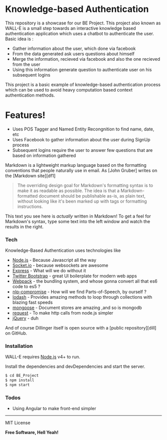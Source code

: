 # Knowledge-based Authentication

This repository is a showcase for our BE Project. This project also known as WALL-E is a small step towards an interactive knowledge based authentication application which uses a chatbot to authenticate the user. Basic idea is :
  - Gather information about the user, which done via facebook
  - From the data generated ask users questions about himself  
  - Merge the information, recieved via facebook and also the one recieved from the user
  - Using this information generate question to authenticate user on his subsequent logins

This project is a basic example of knowledge-based authentication process which can be used to avoid heavy computation based context authentication methods.

# Features!

  - Uses POS Tagger and Named Entity Recongnition to find name, date, etc
  - Uses Facebook to gather information about the user during SignUp process
  - Subsequent logins require the user to answer few questions that are based on information gathered



Markdown is a lightweight markup language based on the formatting conventions that people naturally use in email.  As [John Gruber] writes on the [Markdown site][df1]

> The overriding design goal for Markdown's
> formatting syntax is to make it as readable
> as possible. The idea is that a
> Markdown-formatted document should be
> publishable as-is, as plain text, without
> looking like it's been marked up with tags
> or formatting instructions.

This text you see here is *actually* written in Markdown! To get a feel for Markdown's syntax, type some text into the left window and watch the results in the right.

### Tech

Knowledge-Based Authentication uses technologies like 

* [Node.js] - Because Javascript all the way
* [Socket.io](https://github.com/socketio/socket.io) - because websockets are awesome
* [Express] - What will we do without it
* [Twitter Bootstrap] - great UI boilerplate for modern web apps
* [Webpack](https://github.com/webpack) - the bundling system, and whose gonna convert all that es6 code to es5 ?
* [nlp-compromise](https://github.com/nlp-compromise/compromise) - How will we find Parts-of-Speech, by ourself ?
* [lodash](https://github.com/lodash/lodash) - Provides amazing methods to loop through collections with blazing fast speeds
* [mongoose](https://github.com/Automattic/mongoose) - Document stores are amazing ,and so is mongodb
* [request](https://github.com/request/request) - To make http calls from node.js simpler
* [jQuery] - duh

And of course Dillinger itself is open source with a [public repository][dill]
 on GitHub.

### Installation

WALL-E requires [Node.js](https://nodejs.org/) v4+ to run.

Install the dependencies and devDependencies and start the server.

```sh
$ cd BE_Project
$ npm install 
$ npm start
```




### Todos

 - Using Angular to make front-end simpler
----

MIT License


**Free Software, Hell Yeah!**

[//]: # (These are reference links used in the body of this note and get stripped out when the markdown processor does its job. There is no need to format nicely because it shouldn't be seen. Thanks SO - http://stackoverflow.com/questions/4823468/store-comments-in-markdown-syntax)


   [node.js]: <http://nodejs.org>
   [Twitter Bootstrap]: <http://twitter.github.com/bootstrap/>
   [jQuery]: <http://jquery.com>
   [express]: <http://expressjs.com>
   [AngularJS]: <http://angularjs.org>
